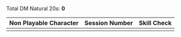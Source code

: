 
Total DM Natural 20s:  **0**

| Non Playable Character | Session Number | Skill Check |
| ---------------------- | -------------- | ----------- |
|                        |                |             |